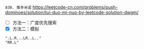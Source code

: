 
`838. 推多米诺` https://leetcode-cn.com/problems/push-dominoes/solution/tui-duo-mi-nuo-by-leetcode-solution-dwgm/
- [ ] 方法一：广度优先搜索
- [x] 方法二：模拟

```
".L.R...LR..L.."
"RR.L"
```
